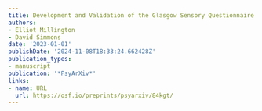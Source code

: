 ```yaml
---
title: Development and Validation of the Glasgow Sensory Questionnaire Short (GSQ-14)
authors:
- Elliot Millington
- David Simmons
date: '2023-01-01'
publishDate: '2024-11-08T18:33:24.662428Z'
publication_types:
- manuscript
publication: '*PsyArXiv*'
links:
- name: URL
  url: https://osf.io/preprints/psyarxiv/84kgt/
---
```

